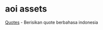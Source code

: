 # aoi assets

[Quotes](https://github.com/aoi-discord-bot/assets/raw/main/Quotes.json) - Berisikan quote berbahasa indonesia